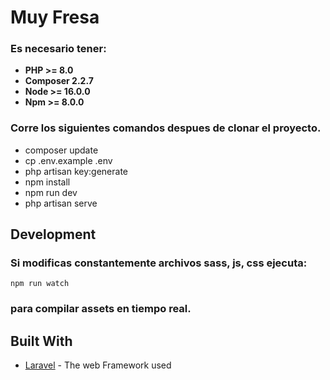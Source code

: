 # Muy Fresa

### Es necesario tener:

- **PHP >= 8.0**
- **Composer 2.2.7**
- **Node >= 16.0.0**
- **Npm >= 8.0.0**


### Corre los siguientes comandos despues de clonar el proyecto.

- composer update
- cp .env.example .env
- php artisan key:generate
- npm install
- npm run dev
- php artisan serve


## Development

### Si modificas constantemente archivos sass, js, css ejecuta:

```
npm run watch
```

### para compilar assets en tiempo real.


## Built With

* [Laravel](https://laravel.com/docs/9.x) - The web Framework used